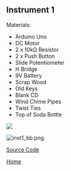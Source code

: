 ## Instrument 1

Materials:

- Arduino Uno
- DC Motor
- 2 x 10kΩ Resistor
- 2 x Push Button
- Slide Potentiometer
- H Bridge
- 9V Battery
- Scrap Wood
- Old Keys
- Blank CD
- Wind Chime Pipes
- Twist Ties
- Top of Soda Bottle



![]({{site.baseurl}}//cymbox1%20copy.png)



![inst1_bb.png]({{site.baseurl}}/inst1_bb.png)



[Source Code](https://famousshame.github.io/Cymbox/inst-1-source-code)



[Home](https://famousshame.github.io/Cymbox/)
